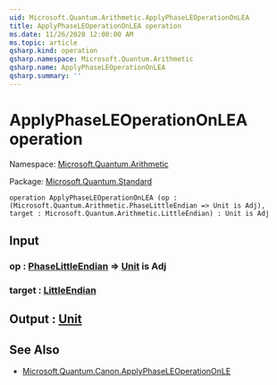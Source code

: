```yaml
---
uid: Microsoft.Quantum.Arithmetic.ApplyPhaseLEOperationOnLEA
title: ApplyPhaseLEOperationOnLEA operation
ms.date: 11/26/2020 12:00:00 AM
ms.topic: article
qsharp.kind: operation
qsharp.namespace: Microsoft.Quantum.Arithmetic
qsharp.name: ApplyPhaseLEOperationOnLEA
qsharp.summary: ''
---
```


# ApplyPhaseLEOperationOnLEA operation

Namespace: [Microsoft.Quantum.Arithmetic](xref:Microsoft.Quantum.Arithmetic)

Package: [Microsoft.Quantum.Standard](https://nuget.org/packages/Microsoft.Quantum.Standard)




```qsharp
operation ApplyPhaseLEOperationOnLEA (op : (Microsoft.Quantum.Arithmetic.PhaseLittleEndian => Unit is Adj), target : Microsoft.Quantum.Arithmetic.LittleEndian) : Unit is Adj
```


## Input

### op : [PhaseLittleEndian](xref:Microsoft.Quantum.Arithmetic.PhaseLittleEndian) => [Unit](xref:microsoft.quantum.lang-ref.unit)  is Adj




### target : [LittleEndian](xref:Microsoft.Quantum.Arithmetic.LittleEndian)





## Output : [Unit](xref:microsoft.quantum.lang-ref.unit)



## See Also

- [Microsoft.Quantum.Canon.ApplyPhaseLEOperationOnLE](xref:Microsoft.Quantum.Canon.ApplyPhaseLEOperationOnLE)